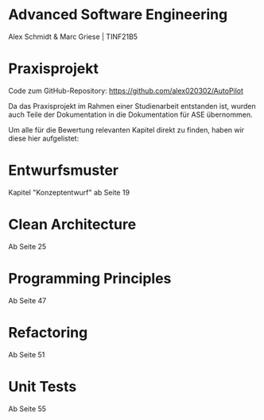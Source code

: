 # Advanced Software Engineering

Alex Schmidt & Marc Griese | TINF21B5

# Praxisprojekt

Code zum GitHub-Repository: https://github.com/alex020302/AutoPilot


Da das Praxisprojekt im Rahmen einer Studienarbeit entstanden ist, wurden auch Teile der Dokumentation in die Dokumentation für ASE übernommen.

Um alle für die Bewertung relevanten Kapitel direkt zu finden, haben wir diese hier aufgelistet:

# Entwurfsmuster

Kapitel "Konzeptentwurf" ab Seite 19

# Clean Architecture

Ab Seite 25

# Programming Principles

Ab Seite 47

# Refactoring

Ab Seite 51

# Unit Tests

Ab Seite 55